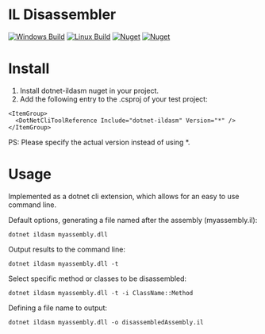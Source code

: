 # IL Disassembler  
[![Windows Build](https://ci.appveyor.com/api/projects/status/is3qcb0gnf018vx6/branch/master?svg=true)](https://ci.appveyor.com/project/pjbgf/dotnet-ildasm/branch/master) 
[![Linux Build](https://travis-ci.org/pjbgf/dotnet-ildasm.svg?branch=master)](https://travis-ci.org/pjbgf/dotnet-ildasm)
[![Nuget](https://img.shields.io/nuget/dt/dotnet-ildasm.svg)](http://nuget.org/packages/dotnet-ildasm) 
[![Nuget](https://img.shields.io/nuget/v/dotnet-ildasm.svg)](http://nuget.org/packages/dotnet-ildasm) 


# Install

1. Install dotnet-ildasm nuget in your project.
2. Add the following entry to the .csproj of your test project:

```
<ItemGroup>
  <DotNetCliToolReference Include="dotnet-ildasm" Version="*" />
</ItemGroup>
```
PS: Please specify the actual version instead of using *.


# Usage
Implemented as a dotnet cli extension, which allows for an easy to use command line.

Default options, generating a file named after the assembly (myassembly.il):
```
dotnet ildasm myassembly.dll
```

Output results to the command line:
```
dotnet ildasm myassembly.dll -t
```

Select specific method or classes to be disassembled:
```
dotnet ildasm myassembly.dll -t -i ClassName::Method
```

Defining a file name to output: 
```
dotnet ildasm myassembly.dll -o disassembledAssembly.il
```
